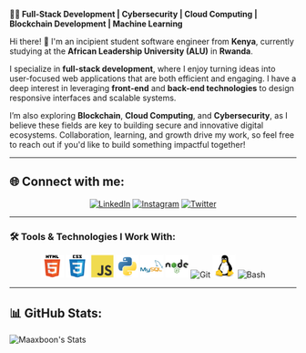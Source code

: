 **👨‍💻 Full-Stack Development | Cybersecurity | Cloud Computing | Blockchain Development | Machine Learning**  

Hi there! 👋 I'm an incipient student software engineer from **Kenya**, currently studying at the **African Leadership University (ALU)** in **Rwanda**.  

I specialize in **full-stack development**, where I enjoy turning ideas into user-focused web applications that are both efficient and engaging. I have a deep interest in leveraging **front-end** and **back-end technologies** to design responsive interfaces and scalable systems.  

I’m also exploring **Blockchain**, **Cloud Computing**, and **Cybersecurity**, as I believe these fields are key to building secure and innovative digital ecosystems. Collaboration, learning, and growth drive my work, so feel free to reach out if you'd like to build something impactful together!  

---

## 🌐 Connect with me:
<p align="center">
  <a href="https://www.linkedin.com/in/maxwelokoth/" target="_blank"><img src="https://img.shields.io/badge/-LinkedIn-blue?style=flat-square&logo=linkedin&logoColor=white" alt="LinkedIn"/></a>
  <a href="https://instagram.com/max.omina" target="_blank"><img src="https://img.shields.io/badge/-Instagram-E1306C?style=flat-square&logo=instagram&logoColor=white" alt="Instagram"/></a>
  <a href="https://twitter.com/maxomina" target="_blank"><img src="https://img.shields.io/badge/-Twitter-1DA1F2?style=flat-square&logo=twitter&logoColor=white" alt="Twitter"/></a>
</p>

---

### 🛠️ Tools & Technologies I Work With:
<p align="center">
  <img src="https://raw.githubusercontent.com/devicons/devicon/master/icons/html5/html5-original-wordmark.svg" alt="HTML5" width="40" height="40"/> 
  <img src="https://raw.githubusercontent.com/devicons/devicon/master/icons/css3/css3-original-wordmark.svg" alt="CSS3" width="40" height="40"/> 
  <img src="https://raw.githubusercontent.com/devicons/devicon/master/icons/javascript/javascript-original.svg" alt="JavaScript" width="40" height="40"/> 
  <img src="https://raw.githubusercontent.com/devicons/devicon/master/icons/python/python-original.svg" alt="Python" width="40" height="40"/> 
  <img src="https://raw.githubusercontent.com/devicons/devicon/master/icons/mysql/mysql-original-wordmark.svg" alt="MySQL" width="40" height="40"/> 
  <img src="https://raw.githubusercontent.com/devicons/devicon/master/icons/nodejs/nodejs-original-wordmark.svg" alt="Node.js" width="40" height="40"/> 
  <img src="https://www.vectorlogo.zone/logos/git-scm/git-scm-icon.svg" alt="Git" width="40" height="40"/> 
  <img src="https://raw.githubusercontent.com/devicons/devicon/master/icons/linux/linux-original.svg" alt="Linux" width="40" height="40"/> 
  <img src="https://www.vectorlogo.zone/logos/gnu_bash/gnu_bash-icon.svg" alt="Bash" width="40" height="40"/> 
</p>

---

## 📊 GitHub Stats:
![Maaxboon's Stats](https://github-readme-stats.vercel.app/api?username=Maaxboon&theme=tokyonight&show_icons=true&hide_border=false&count_private=true)
